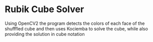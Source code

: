 # Rubik Cube Solver
Using OpenCV2 the program detects the colors of each face of the shufffled cube and then uses Kociemba to solve the cube, while also providing the solution in cube notation